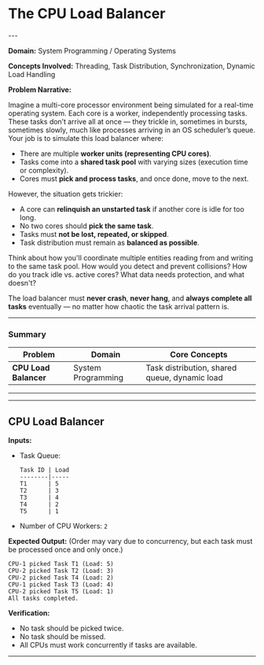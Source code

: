 <h1>The CPU Load Balancer</h1>  
---

   
**Domain:** System Programming / Operating Systems

**Concepts Involved:** Threading, Task Distribution, Synchronization, Dynamic Load Handling


**Problem Narrative:**

Imagine a multi-core processor environment being simulated for a real-time operating system. Each core is a worker, independently processing tasks. These tasks don’t arrive all at once — they trickle in, sometimes in bursts, sometimes slowly, much like processes arriving in an OS scheduler’s queue. Your job is to simulate this load balancer where:

* There are multiple **worker units (representing CPU cores)**.
* Tasks come into a **shared task pool** with varying sizes (execution time or complexity).
* Cores must **pick and process tasks**, and once done, move to the next.

However, the situation gets trickier:

* A core can **relinquish an unstarted task** if another core is idle for too long.
* No two cores should **pick the same task**.
* Tasks must **not be lost, repeated, or skipped**.
* Task distribution must remain as **balanced as possible**.

Think about how you'll coordinate multiple entities reading from and writing to the same task pool. How would you detect and prevent collisions? How do you track idle vs. active cores? What data needs protection, and what doesn't?

The load balancer must **never crash**, **never hang**, and **always complete all tasks** eventually — no matter how chaotic the task arrival pattern is.

---

### Summary

| Problem                            | Domain             | Core Concepts                                 |
| ---------------------------------- | ------------------ | --------------------------------------------- |
| **CPU Load Balancer**              | System Programming | Task distribution, shared queue, dynamic load |

---


---

## **CPU Load Balancer**

**Inputs:**

* Task Queue:

  ```
  Task ID | Load
  --------|-----
  T1      | 5
  T2      | 3
  T3      | 4
  T4      | 2
  T5      | 1
  ```

* Number of CPU Workers: `2`

**Expected Output:** (Order may vary due to concurrency, but each task must be processed once and only once.)

```
CPU-1 picked Task T1 (Load: 5)
CPU-2 picked Task T2 (Load: 3)
CPU-2 picked Task T4 (Load: 2)
CPU-1 picked Task T3 (Load: 4)
CPU-2 picked Task T5 (Load: 1)
All tasks completed.
```

**Verification:**

* No task should be picked twice.
* No task should be missed.
* All CPUs must work concurrently if tasks are available.

---

